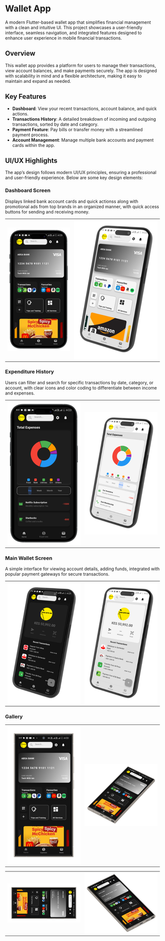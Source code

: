 # Wallet App

A modern Flutter-based wallet app that simplifies financial management with a clean and intuitive UI. This project showcases a user-friendly interface, seamless navigation, and integrated features designed to enhance user experience in mobile financial transactions.

## Overview

This wallet app provides a platform for users to manage their transactions, view account balances, and make payments securely. The app is designed with scalability in mind and a flexible architecture, making it easy to maintain and expand as needed.

## Key Features

- **Dashboard**: View your recent transactions, account balance, and quick actions.
- **Transactions History**: A detailed breakdown of incoming and outgoing transactions, sorted by date and category.
- **Payment Feature**: Pay bills or transfer money with a streamlined payment process.
- **Account Management**: Manage multiple bank accounts and payment cards within the app.

## UI/UX Highlights

The app’s design follows modern UI/UX principles, ensuring a professional and user-friendly experience. Below are some key design elements:

### Dashboard Screen
Displays linked bank account cards and quick actionss  along with promotional ads from top brands in an organized manner, with quick access buttons for sending and receiving money.

<table>
  <tr>
    <td><img src="iphone.png" alt="Dashboard UI" width="300"/></td>
    <td><img src="Screenshot_20241009-104741-left.png" alt="Expense Tracker" width="400"/></td>
  </tr>
</table>

### Expenditure History
Users can filter and search for specific transactions by date, category, or account, with clear icons and color coding to differentiate between income and expenses.

<table>
  <tr>
    <td><img src="Screenshot_20241009-104718-portrait.png" alt="Transaction History" width="400"/></td>
    <td><img src="Screenshot_20241009-104754-left.png" alt="Transaction Detail" width="400"/></td>
  </tr>
</table>

### Main Wallet Screen
A simple interface for viewing account details, adding funds,  integrated with popular payment gateways for secure transactions.

<table>
  <tr>
    <td><img src="Screenshot_20241009-104724-left.png" alt="Payment Screen" width="400"/></td>
    <td><img src="Screenshot_20241009-104800-left.png" alt="Wallet Overview" width="400"/></td>
  </tr>
</table>


### Gallery
<table>
  <tr>
    <td><img src="Screenshot_20241009-104710-portrait.png" alt="Gallery Images" width="400"/></td>
    <td><img src="Screenshot_20241009-104710-left.png" alt="Gallery Images" width="400"/></td>
  </tr>
</table>

<table>
  <tr>
    <td><img src="Screenshot_20241009-104710-landscape.png" alt="Gallery Images" width="400"/></td>
    <td><img src="Screenshot_20241009-104710-right.png" alt="Gallery Images" width="400"/></td>
  </tr>
</table>


